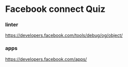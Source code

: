 # Facebook connect Quiz

### linter
https://developers.facebook.com/tools/debug/og/object/



### apps
https://developers.facebook.com/apps/

